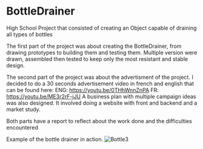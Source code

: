 # BottleDrainer
High School Project that consisted of creating an Object capable of draining all types of bottles

The first part of the project was about creating the BottleDrainer, from drawing prototypes to building them and testing them. Multiple version were drawn, assembled then tested to keep only the most resistant and stable design.

The second part of the project was about the advertisment of the project. I decided to do a 30 seconds advertisement video in french and english that can be found here:
ENG: https://youtu.be/0THhWnnZnPA
FR: https://youtu.be/ME3r2rF-jJU
A business plan with multiple campaign ideas was also designed. It involved doing a website with front and backend and a market study. 

Both parts have a report to reflect about the work done and the difficulties encountered

Example of the bottle drainer in action.
![Bottle3](https://github.com/user-attachments/assets/162e0c1e-fb70-45a2-8f77-5a03d303d09e)

